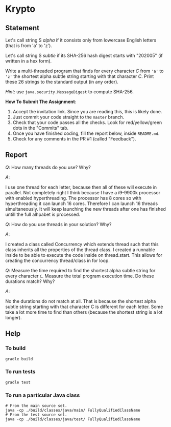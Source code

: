 # Krypto

## Statement

Let's call string S *alpha* if it consists only from lowercase English letters (that is from 'a' to 'z').

Let's call string S *subtle* if its SHA-256 hash digest starts with "202005" (if written in a hex form).

Write a multi-threaded program that finds for every character *C* from `'a'` to `'z'`
the shortest alpha subtle string starting with that character *C*.
Print these 26 strings to the standard output (in any order).

*Hint*: use `java.security.MessageDigest` to compute SHA-256.

**How To Submit The Assignment**:
1. Accept the invitation link. Since you are reading this, this is likely done.
2. Just commit your code straight to the `master` branch.
3. Check that your code passes all the checks. Look for red/yellow/green dots in the "Commits" tab.
4. Once you have finished coding, fill the report below, inside `README.md`.
5. Check for any comments in the PR #1 (called "Feedback").

## Report

*Q*: How many threads do you use? Why?

*A*: 

I use one thread for each letter, because then all of these will execute in parallel. Not completely right I think because I have a i9-9900k processor with enabled hyperthreading. The processor has 8 cores so with hyperthreading it can launch 16 cores. Therefore I can launch 16 threads simultaneously. It will keep launching the new threads after one has finished untill the full alhpabet is processed.

*Q*: How do you use threads in your solution? Why?

*A*: 

I created a class called Concurrency which extends thread such that this class inherits all the properties of the thread class. I created a runnable inside to be able to execute the code inside on thread.start. This allows for creating the concurrency thread/class in for loop.

*Q*: Measure the time required to find the shortest alpha subtle string for every character `C`. Measure the total program execution time. Do these durations match? Why?

*A*: 

No the durations do not match at all. That is because the shortest alpha subtle string starting with that character C is different for each letter. Some take a lot more time to find than others (because the shortest string is a lot longer).

## Help

### To build
```
gradle build
```

### To run tests
```
gradle test
```

### To run a particular Java class
```
# From the main source set.
java -cp ./build/classes/java/main/ FullyQualifiedClassName
# From the test source set.
java -cp ./build/classes/java/test/ FullyQualifiedClassName
```

